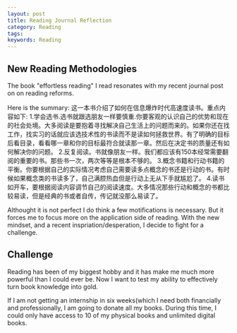```yaml
---
layout: post
title: Reading Journal Reflection
category: Reading
tags:
keywords: Reading
---
```


## New Reading Methodologies

The book "effortless reading" I read resonates with my recent journal post on 
on reading reforms. 

Here is the summary:
这一本书介绍了如何在信息爆炸时代高速度读书。重点内容如下:
1.学会选书.选书就跟选朋友一样要慎重.你要客观的认识自己的优势和现在的社会处境。大多阅读是要抱着寻找解决自己生活上的问题而来的。如果你还在找工作，找实习的话就应该选技术性的书读而不是读如何拯救世界。有了明确的目标后看目录，看看哪一章和你的目标最符合就读那一章。然后在决定书的质量还有如何解决你的问题。
2.反复阅读。书就像朋友一样。我们都应该有150本经常需要翻阅的重要的书。那些书一次，两次等等是根本不够的。
3.概念书籍和行动书籍的平衡。你要根据自己的实际情况考虑自己需要读多点概念的书还是行动的书。有时候如果概念类的书读多了，自己满腔热血但是行动上无从下手就尴尬了。
4.读书如开车，要根据阅读内容调节自己的阅读速度。大多情况那些行动和概念的书都比较易读，但是经典的书或者自传，传记就没那么易读了。

Althought it is not perfect I do think a few motifications is necessary. But it 
forces me to focus more on the application side of reading. With the new mindset,
and a recent inspriation/desperation, I decide to fight for a challenge. 

## Challenge

Reading has been of my biggest hobby and it has make me much more powerful than I 
could ever be. Now I want to test my ability to effectively turn book knowledge 
into gold.

If I am not getting an internship in six weeks(which I need both financially and 
professionally, I am going to donate all my books. During this time, I could only 
have access to 10 of my physical books and unlimited digital books.



